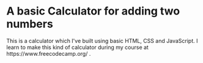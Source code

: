 <h1>A basic Calculator for adding two numbers</h1>
<p>This is a calculator which I've built using basic HTML, CSS and JavaScript. I learn to make this kind of calculator during my course at https://www.freecodecamp.org/ . </p>
